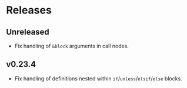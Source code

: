# Releases

## Unreleased

  - Fix handling of `&block` arguments in call nodes.

## v0.23.4

  - Fix handling of definitions nested within `if`/`unless`/`elsif`/`else` blocks.
